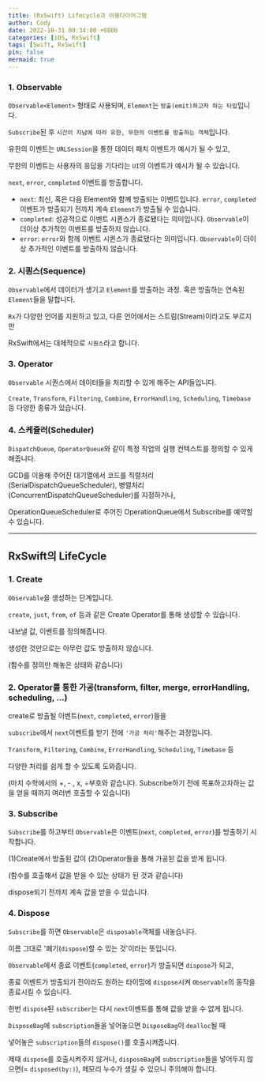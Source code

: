 ```yaml
---
title: (RxSwift) Lifecycle과 마블다이어그램
author: Cody
date: 2022-10-31 00:34:00 +0800
categories: [iOS, RxSwift]
tags: [Swift, RxSwift]
pin: false
mermaid: true
---
```

### 1. Observable

`Observable<Element>` 형태로 사용되며, `Element`는 `방출(emit)하고자 하는 타입`입니다.

`Subscribe`된 후 `시간이 지남에 따라 유한, 무한의 이벤트를 방출하는 객체`입니다.

유한의 이벤트는 `URLSession`을 통한 데이터 패치 이벤트가 예시가 될 수 있고,

무한의 이벤트는 사용자의 응답을 기다리는 `UI`의 이벤트가 예시가 될 수 있습니다.

`next`, `error`, `completed` 이벤트를 방출합니다.

- `next`: 최신, 혹은 다음 Element와 함께 방출되는 이벤트입니다. `error`, `completed` 이벤트가 방출되기 전까지 계속 `Element`가 방출될 수 있습니다.
- `completed`: 성공적으로 이벤트 시퀀스가 종료됐다는 의미입니다. `Observable`이 더이상 추가적인 이벤트를 방출하지 않습니다.
- `error`: `error`와 함께 이벤트 시퀸스가 종료됐다는 의미입니다. `Observable`이 더이상 추가적인 이벤트를 방출하지 않습니다.

### 2. 시퀀스(Sequence)

`Observable`에서 데이터가 생기고 `Element`를 방출하는 과정. 혹은 방출하는 연속된 `Element`들을 말합니다.

`Rx`가 다양한 언어를 지원하고 있고, 다른 언어에서는 스트림(Stream)이라고도 부르지만

RxSwift에서는 대체적으로 `시퀀스`라고 합니다.

### 3. Operator

`Observable` 시퀀스에서 데이터들을 처리할 수 있게 해주는 API들입니다.

`Create`, `Transform`, `Filtering`, `Combine`, `ErrorHandling`, `Scheduling`, `Timebase` 등 다양한 종류가 있습니다.

### 4. 스케쥴러(Scheduler)

`DispatchQueue`, `OperatorQueue`와 같이 특정 작업의 실행 컨텍스트를 정의할 수 있게 해줍니다.

GCD를 이용해 주어진 대기열에서 코드를 직렬처리(SerialDispatchQueueScheduler), 병렬처리(ConcurrentDispatchQueueScheduler)를 지정하거나,

OperationQueueScheduler로 주어진 OperationQueue에서 Subscribe를 예약할 수 있습니다.

---

## RxSwift의 LifeCycle

### 1. Create

`Observable`을 생성하는 단계입니다.

`create`, `just`, `from`, `of` 등과 같은 Create Operator를 통해 생성할 수 있습니다.

내보낼 값, 이벤트를 정의해줍니다.

생성한 것만으로는 아무런 값도 방출하지 않습니다.

(함수를 정의만 해놓은 상태와 같습니다)

### 2. Operator를 통한 가공(transform, filter, merge, errorHandling, scheduling, ...)

create로 방출될 이벤트(`next`, `completed`, `error`)들을

`subscribe`에서 `next`이벤트를 받기 전에 `'가공 처리'`해주는 과정입니다.

`Transform`, `Filtering`, `Combine`, `ErrorHandling`, `Scheduling`, `Timebase` 등

다양한 처리를 쉽게 할 수 있도록 도와줍니다.

(마치 수학에서의 +, - , x, ÷부호와 같습니다. Subscribe하기 전에 목표하고자하는 값을 얻을 때까지 여러번 호출할 수 있습니다)

### 3. Subscribe

`Subscribe`를 하고부터 `Observable`은 이벤트(`next`, `completed`, `error`)를 방출하기 시작합니다.

(1)Create에서 방출된 값이 (2)Operator들을 통해 가공된 값을 받게 됩니다.

(함수를 호출해서 값을 받을 수 있는 상태가 된 것과 같습니다)

dispose되기 전까지 계속 값을 받을 수 있습니다.

### 4. Dispose

`Subscribe`를 하면 `Observable`은 `disposable`객체를 내놓습니다.

이름 그대로 '폐기(`dispose`)할 수 있는 것'이라는 뜻입니다.

`Observable`에서 종료 이벤트(`completed`, `error`)가 방출되면 `dispose`가 되고,

종료 이벤트가 방출되기 전이라도 원하는 타이밍에 `dispose`시켜 `Observable`의 동작을 종료시킬 수 있습니다.

한번 `dispose`된 `subscriber`는 다시 `next`이벤트를 통해 값을 받을 수 없게 됩니다.

`DisposeBag`에 `subscription`들을 넣어놓으면 `DisposeBag`이 `dealloc`될 때

넣어놓은 `subscription`들의 `dispose()`를 호출시켜줍니다.

제때 `dispose`를 호출시켜주지 않거나, `disposeBag`에 `subscription`들을 넣어두지 않으면(= `disposed(by:)`), 메모리 누수가 생길 수 있으니 주의해야 합니다.